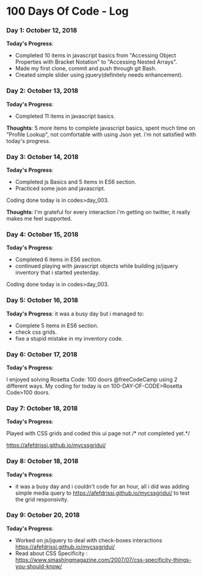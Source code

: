 # 100 Days Of Code - Log


### Day 1: October 12, 2018
**Today's Progress**:
- Completed 10 items in javascript basics from "Accessing Object Properties with Bracket Notation" to "Accessing Nested Arrays".
- Made my first clone, commit and push through git Bash.
- Created simple slider using jquery(definitely needs enhancement).
### Day 2: October 13, 2018
**Today's Progress**:
- Completed 11 items in javascript basics.

**Thoughts**:
5 more items to complete javascript basics, spent much time on "Profile Lookup", not comfortable with using Json yet. i'm not satisfied with today's progress.

### Day 3: October 14, 2018
**Today's Progress**:
- Completed js Basics and 5 items in ES6 section.
- Practiced some json and javascript.

Coding done today is in codes>day_003.

**Thoughts**:
I'm grateful for every interaction i'm getting on twitter, it really makes me feel supported.

### Day 4: October 15, 2018
**Today's Progress**:
- Completed 6 items in ES6 section.
- continued playing with javascript objects while building js/jquery inventory that i started yesterday.

Coding done today is in codes>day_003.

### Day 5: October 16, 2018
**Today's Progress**: 
it was a busy day but i managed to:
- Complete 5 items in ES6 section.
- check css grids.
- fixe a stupid mistake in my inventory code.

### Day 6: October 17, 2018
**Today's Progress**: 

I enjoyed solving Rosetta Code: 100 doors @freeCodeCamp using 2 different ways.
My coding for today is on 100-DAY-OF-CODE>Rosetta Code>100 doors.

### Day 7: October 18, 2018
**Today's Progress**: 

Played with CSS grids and coded this ui page not /* not completed yet.*/

https://afefdrissi.github.io/mycssgridui/ 

### Day 8: October 18, 2018
**Today's Progress**: 
- it was a busy day and i couldn't code for an hour, all i did was adding simple media query to https://afefdrissi.github.io/mycssgridui/ to test the grid responsivity.
### Day 9: October 20, 2018
**Today's Progress**: 
- Worked on js/jquery to deal with check-boxes interactions
 https://afefdrissi.github.io/mycssgridui/
- Read about CSS Specificity : https://www.smashingmagazine.com/2007/07/css-specificity-things-you-should-know/


